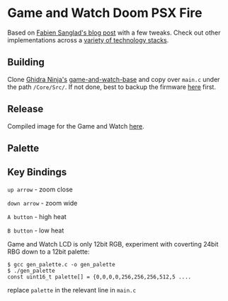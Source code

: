 # Game and Watch Doom PSX Fire

Based on [Fabien Sanglad's blog post](https://fabiensanglard.net/doom_fire_psx/index.html) with a few tweaks. 
Check out other implementations across a [variety of technology stacks](https://github.com/filipedeschamps/doom-fire-algorithm/).

## Building
Clone [Ghidra Ninja's](https://github.com/ghidraninja/) [game-and-watch-base](https://github.com/ghidraninja/game-and-watch-base) and copy over `main.c` under the path `/Core/Src/`.
If not done, best to backup the firmware [here](https://github.com/ghidraninja/game-and-watch-backup) first.

## Release
Compiled image for the Game and Watch [here](https://github.com/x1sec/game-and-watch-doom-fire/releases/download/0.1/doom-fire.zip).
## Palette

## Key Bindings
`up arrow` - zoom close

`down arrow` - zoom wide

`A button` - high heat

`B button` - low heat

Game and Watch LCD is only 12bit RGB, experiment with coverting 24bit RBG down to a 12bit palette:
```
$ gcc gen_palette.c -o gen_palette
$ ./gen_palette
const uint16_t palette[] = {0,0,0,0,256,256,256,512,5 ....
```
replace `palette` in the relevant line in `main.c`
